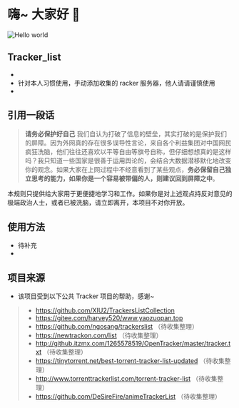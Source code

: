 # 嗨~ 大家好 :wave:

<img src="https://raw.githubusercontent.com/sagar-viradiya/sagar-viradiya/master/resources/banner.png" alt="Hello world">


## Tracker_list

- 
- 针对本人习惯使用，手动添加收集的 racker 服务器，他人请请谨慎使用
- 

## 引用一段话

> **请务必保护好自己** 我们自认为打破了信息的壁垒，其实打破的是保护我们的屏障。因为外网真的存在很多误导性言论，来自各个利益集团对中国网民疯狂洗脑，他们往往还喜欢以平等自由等旗号自称，但仔细想想真的是这样吗？我只知道一些国家是很善于运用舆论的，会结合大数据潜移默化地改变你的观念。如果大家在上网过程中不经意看到了某些观点，**务必保留自己独立思考的能力，如果你是一个容易被带偏的人，则建议回到屏障之中**。

本规则只提供给大家用于更便捷地学习和工作。如果你是对上述观点持反对意见的极端政治人士，或者已被洗脑，请立即离开，本项目不对你开放。

## 使用方法

- 待补充
- 

## 项目来源

- 该项目受到以下公共 Tracker 项目的帮助，感谢~

> - https://github.com/XIU2/TrackersListCollection
> - https://gitee.com/harvey520/www.yaozuopan.top
> - https://github.com/ngosang/trackerslist （待收集整理）
> - https://newtrackon.com/list （待收集整理）
> - http://github.itzmx.com/1265578519/OpenTracker/master/tracker.txt （待收集整理）
> - https://tinytorrent.net/best-torrent-tracker-list-updated （待收集整理）
> - http://www.torrenttrackerlist.com/torrent-tracker-list  （待收集整理）
> - https://github.com/DeSireFire/animeTrackerList  （待收集整理）
